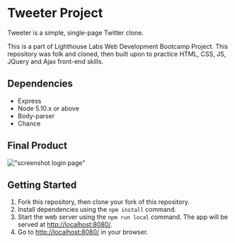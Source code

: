 # Tweeter Project

Tweeter is a simple, single-page Twitter clone.

This is a part of Lighthouse Labs Web Development Bootcamp Project. This repository was folk and cloned, then built upon to practice HTML, CSS, JS, JQuery and Ajax front-end skills.


## Dependencies

- Express
- Node 5.10.x or above
- Body-parser
- Chance


## Final Product
!["screenshot login page"]()



## Getting Started

1. Fork this repository, then clone your fork of this repository.
2. Install dependencies using the `npm install` command.
3. Start the web server using the `npm run local` command. The app will be served at <http://localhost:8080/>.
4. Go to <http://localhost:8080/> in your browser.